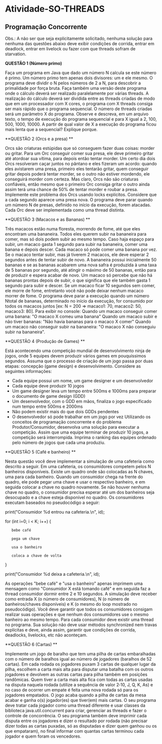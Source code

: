 # Atividade-SO-THREADS
  
## Programação Concorrente
   
Obs.: A não ser que seja explicitamente solicitado, nenhuma solução para nenhuma das questões abaixo deve exibir condições de corrida, entrar em deadlock, entrar em livelock ou fazer com que threads sofram de starvation.  
 
**QUESTÃO 1 (Número primo)**
   
Faça um programa em Java que dado um número N calcula se este número é primo. Um número primo tem apenas dois divisores: um e ele mesmo. O programa deve dividir o N pelos números de 2 a N, para descobrir a primalidade por força bruta. Faça também uma versão deste programa onde o cálculo deverá ser realizado paralelamente por várias threads. A realização do cálculo deverá ser dividida entre as threads criadas de modo que em um processador com X cores, o programa com X threads consiga ser mais rápido que o programa sequencial.
O número de threads criadas será um parâmetro X do programa. Observe e descreva, em um arquivo texto, o tempo de execução do programa sequencial e para X igual a 2, 100, 500, 1000, 10000. A partir de qual valor de X a execução do programa ficou mais lenta que a sequencial? Explique porque.  
  
**QUESTÃO 2 (Orcs e a presa)  **
  
 Orcs são criaturas estúpidas que só conseguem fazer duas coisas: morder ou gritar. Para um Orc conseguir comer sua presa, ele deve primeiro gritar até atordoar sua vítima, para depois então tentar morder. Um certo dia dois Orcs resolveram caçar juntos no pântano e eles fizeram um acordo: quando eles avistarem uma presa, primeiro eles tentarão gritar, quem conseguir gritar depois poderá tentar morder, se o outro não estiver mordendo, ele conseguirá morder com certeza. Mas claro, Orcs não são criaturas confiáveis, então mesmo que o primeiro Orc consiga gritar o outro ainda assim terá uma chance de 50% de tentar morder e roubar a presa. Implemente este problema dos Orcs usando locks explícitos. Considere que a cada segundo aparece uma presa nova. O programa deve parar quando  um  número  N  de  presas,  definido  no  início  da  execução,  forem atacadas. Cada Orc deve ser implementada como uma thread distinta.  
 
**QUESTÃO 3 (Macacos e as Bananas)  **
  
Três macacos estão numa floresta, morrendo de fome, até que eles encontram uma bananeira. Todos eles querem subir na bananeira para comer, mas só dois podem subir ao mesmo tempo. Caso haja espaço para subir, um macaco gasta 1 segundo para subir na bananeira, comer uma banana e depois descer. Cada macaco só pode comer uma banana por vez. Se o macaco tentar subir, mas já tiverem 2 macacos, ele deve esperar 2 segundos antes de tentar subir de novo. A bananeira possui inicialmente 50 bananas e se as bananas acabarem uma nova safra é produzida à uma taxa de 5 bananas por segundo, até atingir o máximo de 50 bananas, então para de produzir e espera acabar de novo. Um macaco só percebe que não há bananas prontas depois de subir, o que significa que ele também gasta 1 segundo para subir e descer. Se um macaco ficar 10 segundos sem comer, ele morre de fome, entretanto você não pode deixar nenhum macaco morrer de fome.
O programa deve parar a execução quando um número Ntotal de bananas, determinado no início da execução, for consumido por todos os macacos juntos [ex: N = 200 => macaco1: 70, macaco2: 50, macaco3: 80].
Para exibir no console:
Quando um macaco conseguir comer uma banana: "O macaco X comeu uma banana"
Quando um macaco subir e não tiver bananas: "Não havia bananas para o macaco X comer"
Quando um macaco não conseguir subir na bananeira: "O macaco X não conseguiu subir na bananeira".  
  
**QUESTÃO 4 (Produção de Games)  **
  
Está acontecendo uma competição mundial de desenvolvimento ninja de jogos, onde 5 equipes devem produzir vários games em pouquíssimos segundos. Assuma que o processo de criação de um jogo passa por duas etapas: concepção (game design) e desenvolvimento. Considere as seguintes informações:
* Cada equipe possui um nome, um game designer e um desenvolvedor
* Cada equipe deve produzir 10 jogos
* Um game designer leva um tempo entre 500ms e 1000ms para preparar o documento de game design (GDD)
* Um desenvolvedor, com o GDD em mãos, finaliza o jogo especificado num tempo entre 500ms e 2000ms
* Não podem existir mais do que dois GDDs pendentes
* O desenvolvedor só pode trabalhar em um jogo por vez
Utilizando os conceitos de programação concorrente e do problema Produtor/Consumidor, desenvolva uma solução para executar a competição. Assim que uma equipe terminar de produzir 10 jogos, a competição será interrompida. Imprima o ranking das equipes ordenado pelo número de jogos que cada uma produziu.  
  
**QUESTÃO 5 (Café e banheiro)  **
   
Nesta questão você deve implementar a simulação de uma cafeteria como descrito a seguir. Em uma cafeteria, os consumidores competem pelos N banheiros disponíveis. Existe um quadro onde são colocadas as N chaves, uma para cada banheiro. Quando um consumidor chega na frente do quadro, ele pode pegar uma chave e usar o respectivo banheiro, e em seguida colocar a chave no quadro novamente. Se não houver nenhuma chave no quadro, o consumidor precisa esperar até um dos banheiros seja desocupado e a chave esteja disponível no quadro. Os consumidores executam baseados no pseudocódigo a seguir:  

print("Consumidor %d entrou na cafeteria.\n", id);  

 for (int i=0; i < K; i++) {  
 
       bebe café  
       
       pega um chave  
       
       usa o banheiro  
       
       coloca a chave de volta  
         
 }  
  
print("Consumidor %d deixa a cafeteria.\n", id);  
  
As operações "bebe café" e "usa o banheiro" apenas imprimem uma mensagem como "Consumidor X está tomando café" e em seguida faz a thread consumidor dormir entre 2 e 10 segundos. A simulação deve receber como entrada X (o número de consumidores), N (o número de banheiros/chaves disponíveis) e K (o mesmo do loop mostrado no pseudocódigo). Você deve garantir que todos os consumidores consigam realizar suas operações e que nenhum dos consumidores use o mesmo banheiro ao mesmo tempo. Para cada consumidor deve existir uma thread no programa. Sua solução não deve usar métodos synchronized nem travas explícitas e deve, ainda assim, garantir que condições de corrida, deadlocks, livelocks, etc não aconteçam.   
   
**QUESTÃO 6 (Cartas)  **
   
Implemente um jogo de baralho que tem uma pilha de cartas embaralhadas com o número de baralhos igual ao número de jogadores (baralhos de 52 cartas). Em cada rodada os jogadores puxam 3 cartas de qualquer lugar da pilha, escolhem a carta mais alta para disputar uma batalha com os outros jogadores e devolvem as outras cartas para pilha também em posições randômicas. Quem tiver a carta mais alta fica com todas as cartas usadas na disputa naquela rodada (utilize a sequência de valor 2‐10, J, Q, K, As) e no caso de ocorrer um empate é feita uma nova rodada só para os jogadores empatados. O jogo acaba quando a pilha de cartas da mesa acabar e ganha o(s) jogador(es) que tiver(em) mais cartas. O seu programa deve tratar cada jogador como uma thread diferente e usar classes da biblioteca java.util.concurrent para criar, gerenciar as threads e fazer o controle de concorrência. O seu programa também deve imprimir cada disputa entre os jogadores e dizer o resultado por rodada (não precisar dizer todas as cartas puxadas, só as disputadas e dizer quem ganhou ou os que empataram), no final informar com quantas cartas terminou cada jogador e quem foram os vencedores.

